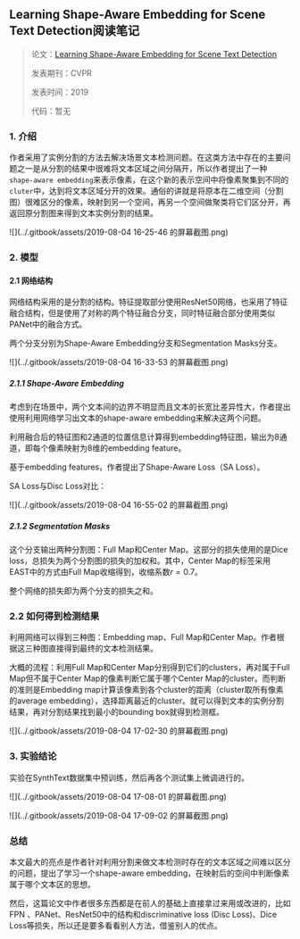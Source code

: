 ## Learning Shape-Aware Embedding for Scene Text Detection阅读笔记

> 论文：[Learning Shape-Aware Embedding for Scene Text Detection](http://jiaya.me/papers/textdetection_cvpr19.pdf)
>
> 发表期刊：CVPR
>
> 发表时间：2019
>
> 代码：暂无

### 1. 介绍

作者采用了实例分割的方法去解决场景文本检测问题。在这类方法中存在的主要问题之一是从分割的结果中很难将文本区域之间分隔开，所以作者提出了一种`shape-aware embedding`来表示像素，在这个新的表示空间中将像素聚集到不同的`cluter`中，达到将文本区域分开的效果。通俗的讲就是将原本在二维空间（分割图）很难区分的像素，映射到另一个空间，再另一个空间做聚类将它们区分开，再返回原分割图来得到文本实例分割的结果。

![](../.gitbook/assets/2019-08-04 16-25-46 的屏幕截图.png)

### 2. 模型

#### 2.1 网络结构

网络结构采用的是分割的结构。特征提取部分使用ResNet50网络，也采用了特征融合结构，但是使用了对称的两个特征融合分支，同时特征融合部分使用类似PANet中的融合方式。

两个分支分别为Shape-Aware Embedding分支和Segmentation Masks分支。

![](../.gitbook/assets/2019-08-04 16-33-53 的屏幕截图.png)

##### 2.1.1 Shape-Aware Embedding

考虑到在场景中，两个文本间的边界不明显而且文本的长宽比差异性大，作者提出使用利用网络学习出文本的shape-aware embedding来解决这两个问题。

利用融合后的特征图和2通道的位置信息计算得到embedding特征图，输出为8通道，即每个像素映射为8维的embedding feature。

基于embedding features，作者提出了Shape-Aware Loss（SA Loss）。

SA Loss与Disc Loss对比：

![](../.gitbook/assets/2019-08-04 16-55-02 的屏幕截图.png)

##### 2.1.2 Segmentation Masks

这个分支输出两种分割图：Full Map和Center Map。这部分的损失使用的是Dice loss，总损失为两个分割图的损失的加权和。其中，Center Map的标签采用EAST中的方式由Full Map收缩得到，收缩系数$r=0.7$。

整个网络的损失即为两个分支的损失之和。

### 2.2 如何得到检测结果

利用网络可以得到三种图：Embedding map、Full Map和Center Map。作者根据这三种图直接得到最终的文本检测结果。

大概的流程：利用Full Map和Center Map分别得到它们的clusters，再对属于Full Map但不属于Center Map的像素判断它属于哪个Center Map的cluster。而判断的准则是Embedding map计算该像素到各个cluster的距离（cluster取所有像素的average embedding），选择距离最近的cluster。就可以得到文本的实例分割结果，再对分割结果找到最小的bounding box就得到检测框。

![](../.gitbook/assets/2019-08-04 17-02-30 的屏幕截图.png)

### 3. 实验结论

实验在SynthText数据集中预训练，然后再各个测试集上微调进行的。

![](../.gitbook/assets/2019-08-04 17-08-01 的屏幕截图.png)

![](../.gitbook/assets/2019-08-04 17-09-02 的屏幕截图.png)

### 总结

本文最大的亮点是作者针对利用分割来做文本检测时存在的文本区域之间难以区分的问题，提出了学习一个shape-aware embedding，在映射后的空间中判断像素属于哪个文本区的思想。

然后，这篇论文中作者很多东西都是在前人的基础上直接拿过来用或改进的，比如FPN 、PANet、ResNet50中的结构和discriminative loss (Disc Loss)、Dice Loss等损失，所以还是要多看看别人方法，借鉴别人的优点。

